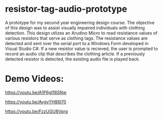# resistor-tag-audio-prototype
A prototype for my second year engineering design course. The objective of this design was to assist visually impaired individuals with clothing detection. This design utlizes an Arudino Micro to read resistance values of various resistors that serve as clothing tags. The resistance values are detected and sent over the serial port to a Windows Form developed in Visual Studio C#. If a new resistor value is recieved, the user is prompted to record an audio clip that describes the clothing article. If a previously detected resistor is detected, the existing audio file is played back.

# Demo Videos:
https://youtu.be/A1P6gI16SNw

https://youtu.be/AvgyYH86l70

https://youtu.be/FzzUGU8Vqrg

